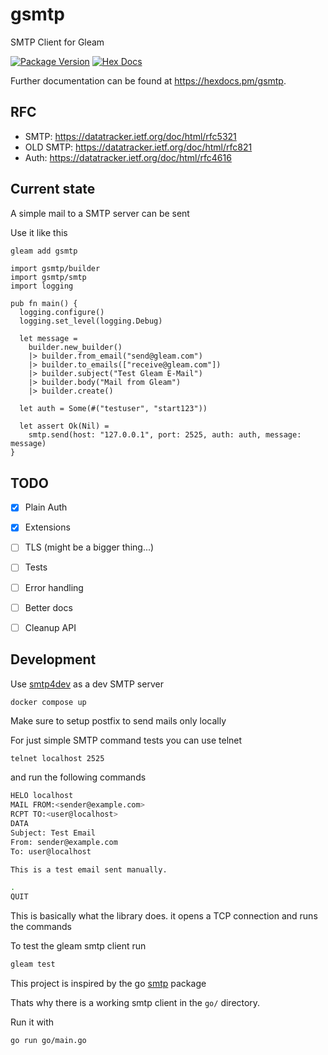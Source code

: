 # gsmtp

SMTP Client for Gleam

[![Package Version](https://img.shields.io/hexpm/v/gsmtp)](https://hex.pm/packages/gsmtp)
[![Hex Docs](https://img.shields.io/badge/hex-docs-ffaff3)](https://hexdocs.pm/gsmtp/)

Further documentation can be found at <https://hexdocs.pm/gsmtp>.

## RFC

* SMTP: https://datatracker.ietf.org/doc/html/rfc5321
* OLD SMTP: https://datatracker.ietf.org/doc/html/rfc821
* Auth: https://datatracker.ietf.org/doc/html/rfc4616

## Current state

A simple mail to a SMTP server can be sent

Use it like this

```sh
gleam add gsmtp
```

```gleam
import gsmtp/builder
import gsmtp/smtp
import logging

pub fn main() {
  logging.configure()
  logging.set_level(logging.Debug)

  let message =
    builder.new_builder()
    |> builder.from_email("send@gleam.com")
    |> builder.to_emails(["receive@gleam.com"])
    |> builder.subject("Test Gleam E-Mail")
    |> builder.body("Mail from Gleam")
    |> builder.create()

  let auth = Some(#("testuser", "start123"))

  let assert Ok(Nil) =
    smtp.send(host: "127.0.0.1", port: 2525, auth: auth, message: message)
}
```

## TODO

- [X] Plain Auth
- [X] Extensions
- [ ] TLS (might be a bigger thing...)
- [ ] Tests
- [ ] Error handling
- [ ] Better docs
- [ ] Cleanup API


## Development

Use [smtp4dev](https://github.com/rnwood/smtp4dev) as a dev SMTP server

```
docker compose up
```

Make sure to setup postfix to send mails only locally

For just simple SMTP command tests you can use telnet

```sh
telnet localhost 2525
```

and run the following commands

```sh
HELO localhost
MAIL FROM:<sender@example.com>
RCPT TO:<user@localhost>
DATA
Subject: Test Email
From: sender@example.com
To: user@localhost

This is a test email sent manually.

.
QUIT
```

This is basically what the library does. it opens a TCP connection and runs the commands

To test the gleam smtp client run

```sh
gleam test
```

This project is inspired by the go [smtp](https://pkg.go.dev/net/smtp) package

Thats why there is a working smtp client in the `go/` directory.

Run it with

```sh
go run go/main.go
```

